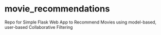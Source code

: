 # movie_recommendations
Repo for Simple Flask Web App to Recommend Movies using model-based, user-based Collaborative Filtering
